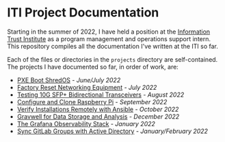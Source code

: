 # ITI Project Documentation

Starting in the summer of 2022, I have held a position at the [Information Trust Institute](https://iti.illinois.edu/) as a program management and operations support intern. This repository compiles all the documentation I've written at the ITI so far.

Each of the files or directories in the `projects` directory are self-contained. The projects I have documented so far, in order of work, are:

- [PXE Boot ShredOS](./projects/pxeboot/README.md) - _June/July 2022_
- [Factory Reset Networking Equipment](./projects/factory-reset/README.md)  - _July 2022_
- [Testing 10G SFP+ Bidirectional Transceivers](./projects/bidi-test/README.md) - _August 2022_
- [Configure and Clone Raspberry Pi](./projects/rpi-setup/rpi-setup.md) - _September 2022_
- [Verify Installations Remotely with Ansible](./projects/ansible/README.md) - _October 2022_
- [Gravwell for Data Storage and Analysis](./projects/gravwell/README.md) - _December 2022_
- [The Grafana Observability Stack](./projects/grafana/README.md) - _January 2022_
- [Sync GitLab Groups with Active Directory](./projects/gitlab-sync/README.md) - _January/February 2022_